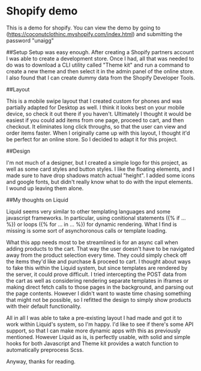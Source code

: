 # Shopify demo

This is a demo for shopify. You can view the demo by going to (https://coconutclothinc.myshopify.com/index.html) and submitting the password "unaigg"

##Setup
Setup was easy enough. After creating a Shopify partners account I was able to create a development store. Once I had, all that was needed to do was to download a CLI utility called "Theme kit" and run a command to create a new theme and then select it in the admin panel of the online store. I also found that I can create dummy data from the Shopify Developer Tools.

##Layout

This is a mobile swipe layout that I created custom for phones and was partially adapted for Desktop as well. I think it looks best on your mobile device, so check it out there if you haven't. Ultimately I thought it would be easiest if you could add items from one page, proceed to cart, and then checkout. It eliminates long click throughs, so that the user can view and order items faster. When I originally came up with this layout, I thought it'd be perfect for an online store. So I decided to adapt it for this project.

##Design

I'm not much of a designer, but I created a simple logo for this project, as well as some card styles and button styles. I like the floating elements, and I made sure to have drop shadows match actual "height". I added some icons and google fonts, but didn't really know what to do with the input elements. I wound up leaving them alone. 

##My thoughts on Liquid

Liquid seems very similar to other templating languages and some javascript frameworks. In particular, using conitional statements ({% if ... %}) or loops ({% for ... in ... %}) for dynamic rendering. What I find is missing is some sort of asynchoronous calls or template loading. 

What this app needs most to be streamlined is for an async call when adding products to the cart. That way the user doesn't have to be navigated away from the product selection every time. They could simply check off the items they'd like and purchase & proceed to cart. I thought about ways to fake this within the Liquid system, but since templates are rendered by the server, it could prove difficult. I tried intercepting the POST data from the cart as well as considering rendering separate templates in iframes or making direct fetch calls to those pages in the background, and parsing out the page contents. However I didn't want to waste time chasing something that might not be possible, so I refitted the design to simply show products with their default functionality.

All in all I was able to take a pre-existing layout I had made and got it to work within Liquid's system, so I'm happy. I'd like to see if there's some API support, so that I can make more dynamic apps with this as previously mentioned. However Liquid as is, is perfectly usable, with solid and simple hooks for both Javascript and Theme kit provides a watch function to automatically preprocess Scss. 

Anyway, thanks for reading.